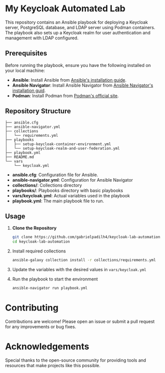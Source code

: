 # My Keycloak Automated Lab

This repository contains an Ansible playbook for deploying a Keycloak server, PostgreSQL database, and LDAP server using Podman containers. The playbook also sets up a Keycloak realm for user authentication and management with LDAP configured.

## Prerequisites

Before running the playbook, ensure you have the following installed on your local machine:

- **Ansible**: Install Ansible from [Ansible's installation guide](https://docs.ansible.com/ansible/latest/installation_guide/index.html).
- **Ansible Navigator**: Install Ansible Navigator from [Ansible Navigator's installation guid](https://ansible.readthedocs.io/projects/navigator/installation).
- **Podman**: Install Podman from [Podman's official site](https://podman.io/).

## Repository Structure
~~~
├── ansible.cfg
├── ansible-navigator.yml
├── collections
│   └── requirements.yml
├── playbooks
│   ├── setup-keycloak-container-environment.yml
│   └── setup-keycloak-realm-and-user-federation.yml
├── playbook.yml
├── README.md
└── vars
    └── keycloak.yml
~~~

- **ansible.cfg**: Configuration file for Ansible.
- **ansible-navigator.yml**: Configuration for Ansible Navigator
- **collections/**: Collections directory
- **playbooks/**: Playbooks directory with basic playbooks
- **vars/keycloak.yml**: Actual variables used in the playbook
- **playbook.yml**: The main playbook file to run.

## Usage

1. **Clone the Repository**

   ```sh
   git clone https://github.com/gabrielpadilh4/keycloak-lab-automation
   cd keycloak-lab-automation
   ```


2. Install required collections
   ```sh
   ansible-galaxy collection install -r collections/requirements.yml
   ```

3. Update the variables with the desired values in `vars/keycloak.yml`

4. Run the playbook to start the environment
   ```sh
   ansible-navigator run playbook.yml 
   ```

# Contributing
Contributions are welcome! Please open an issue or submit a pull request for any improvements or bug fixes.

# Acknowledgements
Special thanks to the open-source community for providing tools and resources that make projects like this possible.